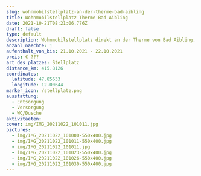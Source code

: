 ```yaml
---
slug: wohnmobilstellplatz-an-der-therme-bad-aibling
title: Wohnmobilstellplatz Therme Bad Aibling
date: 2021-10-21T08:21:06.776Z
draft: false
type: default
description: Wohnmobilstellplatz direkt an der Therme von Bad Aibling. Ansonsten nichts spezielles aber die Therme ist ganz ok.
anzahl_naechte: 1
aufenthalt_von_bis: 21.10.2021 - 22.10.2021
preis: € ???
art_des_platzes: Stellplatz
distance_km: 415.8126
coordinates:
  latitude: 47.85633
  longitude: 12.00644
marker_icon: /stellplatz.png
ausstattung:
  - Entsorgung
  - Versorgung
  - WC/Dusche
aktivitaeten:
cover: img/IMG_20211022_101011.jpg
pictures:
  - img/IMG_20211022_101000-550x400.jpg
  - img/IMG_20211022_101011-550x400.jpg
  - img/IMG_20211022_101011.jpg
  - img/IMG_20211022_101023-550x400.jpg
  - img/IMG_20211022_101026-550x400.jpg
  - img/IMG_20211022_101030-550x400.jpg
---
```

